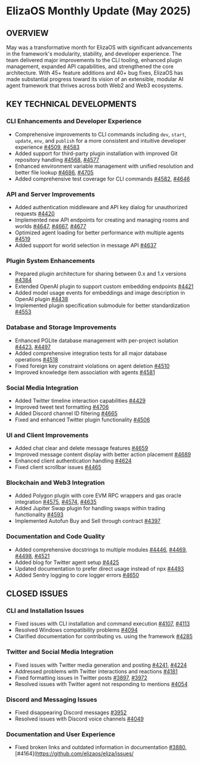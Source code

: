 # ElizaOS Monthly Update (May 2025)

## OVERVIEW
May was a transformative month for ElizaOS with significant advancements in the framework's modularity, stability, and developer experience. The team delivered major improvements to the CLI tooling, enhanced plugin management, expanded API capabilities, and strengthened the core architecture. With 45+ feature additions and 40+ bug fixes, ElizaOS has made substantial progress toward its vision of an extensible, modular AI agent framework that thrives across both Web2 and Web3 ecosystems.

## KEY TECHNICAL DEVELOPMENTS

### CLI Enhancements and Developer Experience
- Comprehensive improvements to CLI commands including `dev`, `start`, `update`, `env`, and `publish` for a more consistent and intuitive developer experience [#4509](https://github.com/elizaos/eliza/pull/4509), [#4583](https://github.com/elizaos/eliza/pull/4583)
- Added support for third-party plugin installation with improved Git repository handling [#4568](https://github.com/elizaos/eliza/pull/4568), [#4577](https://github.com/elizaos/eliza/pull/4577)
- Enhanced environment variable management with unified resolution and better file lookup [#4686](https://github.com/elizaos/eliza/pull/4686), [#4705](https://github.com/elizaos/eliza/pull/4705)
- Added comprehensive test coverage for CLI commands [#4582](https://github.com/elizaos/eliza/pull/4582), [#4646](https://github.com/elizaos/eliza/pull/4646)

### API and Server Improvements
- Added authentication middleware and API key dialog for unauthorized requests [#4420](https://github.com/elizaos/eliza/pull/4420)
- Implemented new API endpoints for creating and managing rooms and worlds [#4647](https://github.com/elizaos/eliza/pull/4647), [#4667](https://github.com/elizaos/eliza/pull/4667), [#4677](https://github.com/elizaos/eliza/pull/4677)
- Optimized agent loading for better performance with multiple agents [#4519](https://github.com/elizaos/eliza/pull/4519)
- Added support for world selection in message API [#4637](https://github.com/elizaos/eliza/pull/4637)

### Plugin System Enhancements
- Prepared plugin architecture for sharing between 0.x and 1.x versions [#4384](https://github.com/elizaos/eliza/pull/4384)
- Extended OpenAI plugin to support custom embedding endpoints [#4421](https://github.com/elizaos/eliza/pull/4421)
- Added model usage events for embeddings and image description in OpenAI plugin [#4438](https://github.com/elizaos/eliza/pull/4438)
- Implemented plugin specification submodule for better standardization [#4553](https://github.com/elizaos/eliza/pull/4553)

### Database and Storage Improvements
- Enhanced PGLite database management with per-project isolation [#4423](https://github.com/elizaos/eliza/pull/4423), [#4497](https://github.com/elizaos/eliza/pull/4497)
- Added comprehensive integration tests for all major database operations [#4518](https://github.com/elizaos/eliza/pull/4518)
- Fixed foreign key constraint violations on agent deletion [#4510](https://github.com/elizaos/eliza/pull/4510)
- Improved knowledge item association with agents [#4581](https://github.com/elizaos/eliza/pull/4581)

### Social Media Integration
- Added Twitter timeline interaction capabilities [#4429](https://github.com/elizaos/eliza/pull/4429)
- Improved tweet text formatting [#4706](https://github.com/elizaos/eliza/pull/4706)
- Added Discord channel ID filtering [#4665](https://github.com/elizaos/eliza/pull/4665)
- Fixed and enhanced Twitter plugin functionality [#4506](https://github.com/elizaos/eliza/pull/4506)

### UI and Client Improvements
- Added chat clear and delete message features [#4659](https://github.com/elizaos/eliza/pull/4659)
- Improved message content display with better action placement [#4689](https://github.com/elizaos/eliza/pull/4689)
- Enhanced client authentication handling [#4624](https://github.com/elizaos/eliza/pull/4624)
- Fixed client scrollbar issues [#4465](https://github.com/elizaos/eliza/pull/4465)

### Blockchain and Web3 Integration
- Added Polygon plugin with core EVM RPC wrappers and gas oracle integration [#4575](https://github.com/elizaos/eliza/pull/4575), [#4574](https://github.com/elizaos/eliza/pull/4574), [#4635](https://github.com/elizaos/eliza/pull/4635)
- Added Jupiter Swap plugin for handling swaps within trading functionality [#4593](https://github.com/elizaos/eliza/pull/4593)
- Implemented Autofun Buy and Sell through contract [#4397](https://github.com/elizaos/eliza/pull/4397)

### Documentation and Code Quality
- Added comprehensive docstrings to multiple modules [#4446](https://github.com/elizaos/eliza/pull/4446), [#4469](https://github.com/elizaos/eliza/pull/4469), [#4498](https://github.com/elizaos/eliza/pull/4498), [#4521](https://github.com/elizaos/eliza/pull/4521)
- Added blog for Twitter agent setup [#4425](https://github.com/elizaos/eliza/pull/4425)
- Updated documentation to prefer direct usage instead of npx [#4493](https://github.com/elizaos/eliza/pull/4493)
- Added Sentry logging to core logger errors [#4650](https://github.com/elizaos/eliza/pull/4650)

## CLOSED ISSUES

### CLI and Installation Issues
- Fixed issues with CLI installation and command execution [#4107](https://github.com/elizaos/eliza/issues/4107), [#4113](https://github.com/elizaos/eliza/issues/4113)
- Resolved Windows compatibility problems [#4094](https://github.com/elizaos/eliza/issues/4094)
- Clarified documentation for contributing vs. using the framework [#4285](https://github.com/elizaos/eliza/issues/4285)

### Twitter and Social Media Integration
- Fixed issues with Twitter media generation and posting [#4241](https://github.com/elizaos/eliza/issues/4241), [#4224](https://github.com/elizaos/eliza/issues/4224)
- Addressed problems with Twitter interactions and reactions [#4181](https://github.com/elizaos/eliza/issues/4181)
- Fixed formatting issues in Twitter posts [#3897](https://github.com/elizaos/eliza/issues/3897), [#3972](https://github.com/elizaos/eliza/issues/3972)
- Resolved issues with Twitter agent not responding to mentions [#4054](https://github.com/elizaos/eliza/issues/4054)

### Discord and Messaging Issues
- Fixed disappearing Discord messages [#3952](https://github.com/elizaos/eliza/issues/3952)
- Resolved issues with Discord voice channels [#4049](https://github.com/elizaos/eliza/issues/4049)

### Documentation and User Experience
- Fixed broken links and outdated information in documentation [#3880](https://github.com/elizaos/eliza/issues/3880), [#4164](https://github.com/elizaos/eliza/issues/